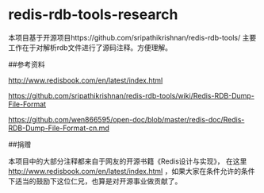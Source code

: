 redis-rdb-tools-research
========================

本项目基于开源项目https://github.com/sripathikrishnan/redis-rdb-tools/  主要工作在于对解析rdb文件进行了源码注释。方便理解。

##参考资料

http://www.redisbook.com/en/latest/index.html

https://github.com/sripathikrishnan/redis-rdb-tools/wiki/Redis-RDB-Dump-File-Format

https://github.com/wen866595/open-doc/blob/master/redis-doc/Redis-RDB-Dump-File-Format-cn.md

##捐赠

本项目中的大部分注释都来自于网友的开源书籍《Redis设计与实现》， 在这里 http://www.redisbook.com/en/latest/index.html ，如果大家在条件允许的条件下适当的鼓励下这位仁兄，也算是对开源事业做贡献了。
